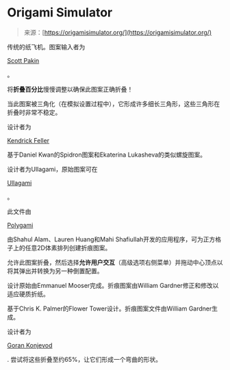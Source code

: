 <!--yml

category: 未分类

日期：2024-05-27 14:34:38

-->

# Origami Simulator

> 来源：[https://origamisimulator.org/](https://origamisimulator.org/)

传统的纸飞机。图案输入者为

[Scott Pakin](https://www.pakin.org/~scott)

。

将**折叠百分比**慢慢调整以确保此图案正确折叠！

当此图案被三角化（在模拟设置过程中），它形成许多细长三角形，这些三角形在折叠时非常不稳定。

设计者为

[Kendrick Feller](https://www.instagram.com/polyscopes/)

基于Daniel Kwan的Spidron图案和Ekaterina Lukasheva的类似螺旋图案。

设计者为Ullagami，原始图案可在

[Ullagami](http://ullagami.com/how-to.php)

。

此文件由

[Polygami](https://alam-shahul.github.io/Polygami/)

由Shahul Alam、Lauren Huang和Mahi Shafiullah开发的应用程序，可为正方格子上的任意2D体素排列创建折痕图案。

允许此图案折叠，然后选择**允许用户交互**（高级选项右侧菜单）并拖动中心顶点以将其弹出并转换为另一种倒置配置。

设计原始由Emmanuel Mooser完成。折痕图案由William Gardner修正和修改以适应硬质折纸。

基于Chris K. Palmer的Flower Tower设计。折痕图案文件由William Gardner生成。

设计者为

[Goran Konjevod](https://www.organicorigami.com/)

. 尝试将这些折叠至约65%，让它们形成一个弯曲的形状。
